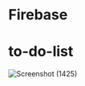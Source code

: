 # Firebase
# to-do-list
![Screenshot (1425)](https://github.com/user-attachments/assets/6a907675-9070-4789-85b8-abb26d6724d8)
